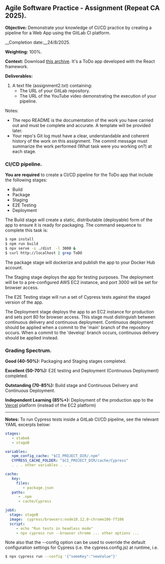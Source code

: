 ## Agile Software Practice - Assignment (Repeat CA 2025).


__Objective:__ Demonstrate your knowledge of CI/CD practice by creating a pipeline for a Web App using the GitLab CI platform. 

__Completion date:__24/8/2025.

__Weighting:__ 100%.

__Context:__ Download [this archive][start]. It's a ToDo app developed with the React framework. 

__Deliverables:__

1. A text file (assignment2.txt) containing:
   + The URL of your GitLab repository. 
   + The URL of the YouTube video demonstrating the execution of your pipeline. 
   
Notes:
+ The repo README is the documentation of the work you have carried out and must be complete and accurate. A template will be provided later.
+ Your repo's Git log must have a clear, understandable and coherent history of the work on this assignment. The commit message must summarize the work performed (What task were you working on?) at each stage.


### CI/CD pipeline.

__You are required__ to create a CI/CD pipeline for the ToDo app that include the following stages:
+ Build
+ Package
+ Staging
+ E2E Testing
+ Deployment

The Build stage will create a static, distributable (deployable) form of the app to ensure it is ready for packaging. The command sequence to complete this task is:
~~~bash
$ npm install
$ npm run build
$ npx serve -s ./dist  -l 3000 &
$ curl http://localhost | grep ToDO
~~~

The package stage will dockerize and publish the app to your Docker Hub account. 

The Staging stage deploys the app for testing purposes. The deployment will be to a pre-configured AWS EC2 instance, and port 3000 will be set for browser access. 

The E2E Testing stage will run a set of Cypress tests against the staged version of the app.

The Deployment stage deploys the app to an EC2 instance for production and sets port 80 for browser access. This stage must distinguish between continuous delivery and continuous deployment. Continuous deployment should be applied when a commit to the 'main' branch of the repository occurs. When a commit to the 'develop' branch occurs, continuous delivery should be applied instead. 

### Grading Spectrum.

__Good (40-50%):__ Packaging and Staging stages completed.

__Excellent (50-70%):__ E2E testing and Deployment (Continuous Deployment) completed.

__Outstanding (70-85%):__ Build stage and Continuous Delivery and Continuous Deployment.

__Independent Learning (85%+):__ Deployment of the production app to the [Vercel][vercel] platform (instead of the EC2 platform)

--------------------------

__Notes:__ To run Cypress tests inside a GitLab CI/CD pipeline, see the relevant YAML excerpts below: 

~~~yaml
stages:
   - stabeA
   - stageB

variables:
   npm_config_cache: "$CI_PROJECT_DIR/.npm"
   CYPRESS_CACHE_FOLDER: "$CI_PROJECT_DIR/cache/Cypress"
   . . . other variables . . . 

cache:
   key:
     files:
        - package.json
   paths:
      - .npm
      - cache/Cypress

jobX:
  stage: stageB
  image:  cypress/browsers:node18.12.0-chrome106-ff106
  script:
     - echo "Run tests in headless mode"
     - npx cypress run --browser chrome ... other options ...
~~~


Note also that the --config option can be used to override the default  configuration settings for Cypress (i.e. the cypress.config.js) at runtime, i.e.

~~~bash
$ npx cypress run --config '{"someKey":"newValue"}'
~~~

[vercel]: https://vercel.com/
[start]: ./img/start.zip
